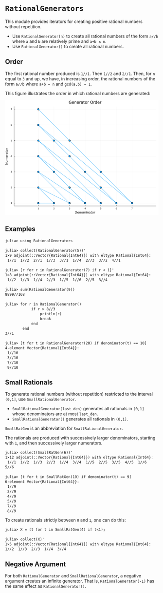 # `RationalGenerators`

This module provides iterators for creating positive rational numbers 
without repetition.

* Use `RationalGenerator(n)` to create all rational numbers of the form `a//b` 
where `a` and `b` are relatively prime and `a+b ≤ n`. 
* Use `RationalGenerator()` to create all rational numbers. 


## Order

The first rational number produced is `1//1`. Then `1//2` and `2//1`. Then, for `n` equal to `3` and up, we have, in increasing order, 
the rational numbers of the form `a//b` where `a+b = n` and `gcd(a,b) = 1`. 

This figure illustrates the order in which rational numbers are generated:

![](./order.png)

## Examples

```
julia> using RationalGenerators

julia> collect(RationalGenerator(5))'
1×9 adjoint(::Vector{Rational{Int64}}) with eltype Rational{Int64}:
 1//1  1//2  2//1  1//3  3//1  1//4  2//3  3//2  4//1

julia> [r for r in RationalGenerator(7) if r < 1]'
1×8 adjoint(::Vector{Rational{Int64}}) with eltype Rational{Int64}:
 1//2  1//3  1//4  2//3  1//5  1//6  2//5  3//4

julia> sum(RationalGenerator(9))
8899//168

julia> for r in RationalGenerator()
            if r > 8//3
                println(r)
                break
            end
        end
3//1

julia> [t for t in RationalGenerator(20) if denominator(t) == 10]
4-element Vector{Rational{Int64}}:
 1//10
 3//10
 7//10
 9//10
```

## Small Rationals

To generate rational numbers (without repetition) restricted to 
the interval `(0,1]`, use `SmallRationalGenerator`. 

* `SmallRationalGenerator(last_den)` generates all rationals in `(0,1]` 
whose denominators are at most `last_den`.
* `SmallRationalGenerator()` generates all rationals in `(0,1]`.

`SmallRatGen` is an abbreviation for `SmallRationalGenerator`.

The rationals are produced with successively larger denominators, 
starting with `1`, and then successively larger numerators. 

```
julia> collect(SmallRatGen(6))'
1×12 adjoint(::Vector{Rational{Int64}}) with eltype Rational{Int64}:
 1//1  1//2  1//3  2//3  1//4  3//4  1//5  2//5  3//5  4//5  1//6  5//6

julia> [t for t in SmallRatGen(10) if denominator(t) == 9]
6-element Vector{Rational{Int64}}:
 1//9
 2//9
 4//9
 5//9
 7//9
 8//9
 ```

 To create rationals strictly between `0` and `1`, one can do this:
 ```
julia> X = (t for t in SmallRatGen(4) if t<1);

julia> collect(X)'
1×5 adjoint(::Vector{Rational{Int64}}) with eltype Rational{Int64}:
 1//2  1//3  2//3  1//4  3//4
 ```

 ## Negative Argument

 For both `RationalGenerator` and `SmallRationalGenerator`, a negative argument 
 creates an infinite generator.  That is, `RationalGenerator(-1)` has the same
 effect as `RationalGenerator()`.

